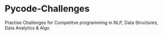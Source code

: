 # Pycode-Challenges

Practise Challenges for Competitve programming in NLP, Data Structures, Data Analytics & Algo
